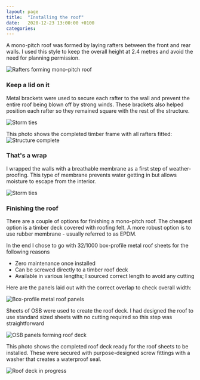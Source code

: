 ```yaml
---
layout: page
title:  "Installing the roof"
date:   2020-12-23 13:00:00 +0100
categories:
---
```


A mono-pitch roof was formed by laying rafters between the front and rear walls. I used this style to keep the overall height at 2.4 metres and avoid the need for planning permission.

![Rafters forming mono-pitch roof]({{site.baseurl}}/images/frame-exterior.png)

### Keep a lid on it
Metal brackets were used to secure each rafter to the wall and prevent the entire roof being blown off by strong winds. These brackets also helped position each rafter so they remained square with the rest of the structure.

![Storm ties]({{site.baseurl}}/images/storm-ties.png)

This photo shows the completed timber frame with all rafters fitted:
![Structure complete]({{site.baseurl}}/images/frame-oblique.png)

### That's a wrap
I wrapped the walls with a breathable membrane as a first step of weather-proofing. This type of membrane prevents water getting in but allows moisture to escape from the interior.

![Storm ties]({{site.baseurl}}/images/frame-wrapped.png)

### Finishing the roof
There are a couple of options for finishing a mono-pitch roof. The cheapest option is a timber deck covered with roofing felt. A more robust option is to use rubber membrane - usually referred to as EPDM.

In the end I chose to go with 32/1000 box-profile metal roof sheets for the following reasons
- Zero maintenance once installed
- Can be screwed directly to a timber roof deck
- Available in various lengths; I sourced correct length to avoid any cutting

Here are the panels laid out with the correct overlap to check overall width:

![Box-profile metal roof panels]({{site.baseurl}}/images/roof-panels.png)

Sheets of OSB were used to create the roof deck. I had designed the roof to use standard sized sheets with no cutting required so this step was straightforward

![OSB panels forming roof deck]({{site.baseurl}}/images/frame-roof.png)

This photo shows the completed roof deck ready for the roof sheets to be installed. These were secured with purpose-designed screw fittings with a washer that creates a waterproof seal.

![Roof deck in progress]({{site.baseurl}}/images/ext-wrapped.png)
